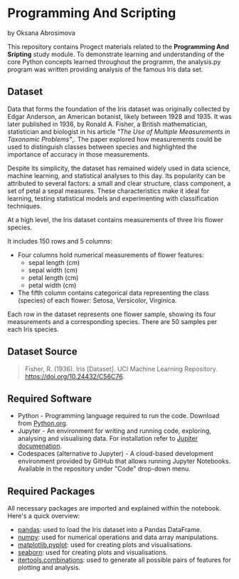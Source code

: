 # Programming And Scripting
by Oksana Abrosimova

This repository contains Progect materials related to the **Programming And Sripting** study module. To demonstrate learning and understanding of the core Python concepts learned throughout the programm, the analysis.py program was written providing analysis of the famous Iris data set.

## Dataset
Data that forms the foundation of the Iris dataset was originally collected by Edgar Anderson, an American botanist, likely between 1928 and 1935. It was later published in 1936, by Ronald A. Fisher, a British mathematician, statistician and biologist in his article *"The Use of Multiple Measurements in Taxonomic Problems"*,. The paper explored how measurements could be used to distinguish classes between species and highlighted the importance of accuracy in those measurements.

Despite its simplicity, the dataset has remained widely used in data science, machine learning, and statistical analyses to this day. Its popularity can be attributed to several factors: a small and clear structure, class component, a set of petal a sepal measures. These characteristics make it ideal for learning, testing statistical models and experimenting with classification techniques. 

At a high level, the Iris dataset contains measurements of three Iris flower species. 

It includes 150 rows and 5 columns: 
- Four columns hold numerical measurements of flower features:
    - sepal length (cm)
    - sepal width (cm)
    - petal length (cm) 
    - petal width (cm)
- The fifth column contains categorical data representing the class (species) of each flower: Setosa, Versicolor, Virginica.

Each row in the dataset represents one flower sample, showing its four measurements and a corresponding species. There are 50 samples per each Iris species.

## Dataset Source
>Fisher, R. (1936). Iris [Dataset]. UCI Machine Learning Repository. https://doi.org/10.24432/C56C76.

## Required Software

- Python - Programming language required to run the code. Download from [Python.org](https://www.python.org/downloads/).
- Jupyter - An environment for writing and running code, exploring, analysing and visualising data. For installation refer to [Jupiter documenation](https://docs.jupyter.org/en/stable/install.html).
- Codespaces (alternative to Jupyter) -  A cloud-based development environment provided by GitHub that allows running Jupyter Notebooks. Available in the repository under "Code" drop-down menu. 

## Required Packages

All necessary packages are imported and explained within the notebook. Here's a quick overview:

- [pandas](https://pandas.pydata.org/docs/index.html): used to load the Iris dataset into a Pandas DataFrame.
- [numpy](https://numpy.org/doc/stable/): used for numerical operations and data array manipulations.
- [matplotlib.pyplot](https://matplotlib.org/): used for creating plots and visualisations.
- [seaborn](https://seaborn.pydata.org/index.html): used for creating plots and visualisations.
- [itertools.combinations](https://docs.python.org/3/library/itertools.html): used to generate all possible pairs of features for plotting and analysis.